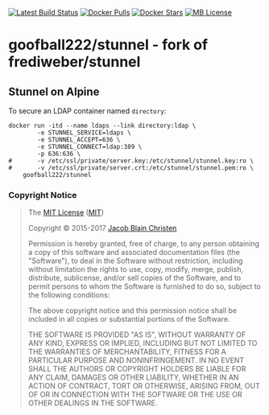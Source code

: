 [![Latest Build Status](https://github.com/goofball222/stunnel/actions/workflows/build-latest.yml/badge.svg)](https://github.com/goofball222/stunnel/actions/workflows/build-latest.yml) [![Docker Pulls](https://img.shields.io/docker/pulls/goofball222/stunnel.svg)](https://hub.docker.com/r/goofball222/stunnel/) [![Docker Stars](https://img.shields.io/docker/stars/goofball222/stunnel.svg)](https://hub.docker.com/r/goofball222/stunnel/) [![MB License](https://images.microbadger.com/badges/license/goofball222/stunnel.svg)](https://microbadger.com/images/goofball222/stunnel)

# goofball222/stunnel - fork of frediweber/stunnel

## Stunnel on Alpine
To secure an LDAP container named `directory`:

```
docker run -itd --name ldaps --link directory:ldap \
        -e STUNNEL_SERVICE=ldaps \
        -e STUNNEL_ACCEPT=636 \
        -e STUNNEL_CONNECT=ldap:389 \
        -p 636:636 \
#       -v /etc/ssl/private/server.key:/etc/stunnel/stunnel.key:ro \
#       -v /etc/ssl/private/server.crt:/etc/stunnel/stunnel.pem:ro \
    goofball222/stunnel
```

### Copyright Notice
>The [MIT License](LICENSE.txt) ([MIT](https://opensource.org/licenses/MIT))
>
> Copyright &copy; 2015-2017 [Jacob Blain Christen](https://github.com/dweomer)
>
> Permission is hereby granted, free of charge, to any person obtaining a copy of
> this software and associated documentation files (the "Software"), to deal in
> the Software without restriction, including without limitation the rights to
> use, copy, modify, merge, publish, distribute, sublicense, and/or sell copies of
> the Software, and to permit persons to whom the Software is furnished to do so,
> subject to the following conditions:
>
> The above copyright notice and this permission notice shall be included in all
> copies or substantial portions of the Software.
>
> THE SOFTWARE IS PROVIDED "AS IS", WITHOUT WARRANTY OF ANY KIND, EXPRESS OR
> IMPLIED, INCLUDING BUT NOT LIMITED TO THE WARRANTIES OF MERCHANTABILITY, FITNESS
> FOR A PARTICULAR PURPOSE AND NONINFRINGEMENT. IN NO EVENT SHALL THE AUTHORS OR
> COPYRIGHT HOLDERS BE LIABLE FOR ANY CLAIM, DAMAGES OR OTHER LIABILITY, WHETHER
> IN AN ACTION OF CONTRACT, TORT OR OTHERWISE, ARISING FROM, OUT OF OR IN
> CONNECTION WITH THE SOFTWARE OR THE USE OR OTHER DEALINGS IN THE SOFTWARE.
